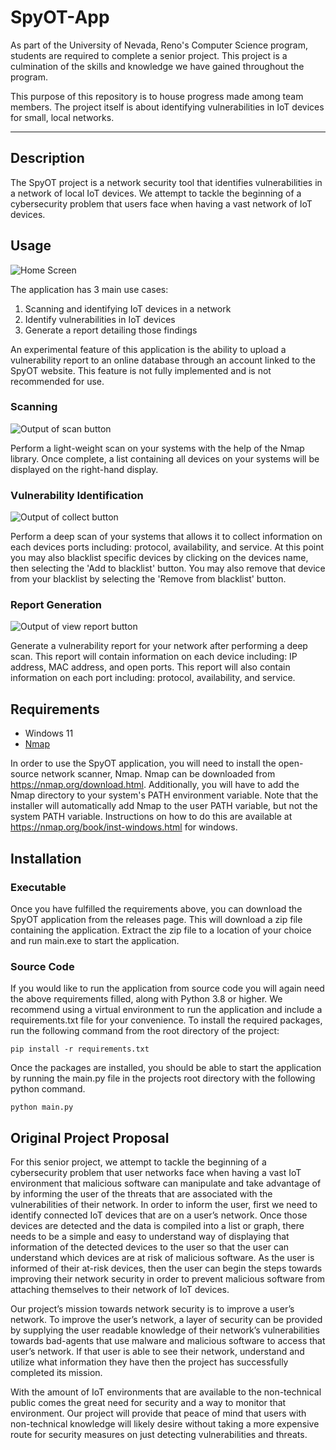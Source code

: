 # SpyOT-App

As part of the University of Nevada, Reno's Computer Science program, students are required to complete a senior
project. This project is a culmination of the skills and knowledge we have gained throughout the program.

This purpose of this repository is to house progress made among team members. The project itself is about identifying
vulnerabilities in IoT devices for small, local networks.

***

## Description

The SpyOT project is a network security tool that identifies vulnerabilities in a network of local IoT devices.
We attempt to tackle the beginning of a cybersecurity problem that users face when having a vast network of IoT devices.

## Usage

![Home Screen](https://github.com/SpyOT/SpyOT-App/main/images/Home_Screen.png?raw=true)

The application has 3 main use cases:

1. Scanning and identifying IoT devices in a network
2. Identify vulnerabilities in IoT devices
3. Generate a report detailing those findings

An experimental feature of this application is the ability to upload a vulnerability report to an online database
through an account linked to the SpyOT website. This feature is not fully implemented and is not recommended for use.

### Scanning

![Output of scan button](https://github.com/SpyOT/SpyOT-App/main/images/Scan_Output.png?raw=true)

Perform a light-weight scan on your
systems with the help of the Nmap library. Once complete,
a list containing all devices on your systems will
be displayed on the right-hand display.

### Vulnerability Identification

![Output of collect button](https://github.com/SpyOT/SpyOT-App/main/images/Collect_Output.png?raw=true)

Perform a deep scan of your systems
that allows it to collect information on each devices ports
including: protocol, availability, and service. At this point
you may also blacklist specific devices by clicking on
the devices name, then selecting the 'Add to blacklist' button.
You may also remove that device from your blacklist by
selecting the 'Remove from blacklist' button.

### Report Generation

![Output of view report button](https://github.com/SpyOT/SpyOT-App/main/images/Report_Output.png?raw=true)

Generate a vulnerability report for your network after performing a
deep scan. This report will contain information on each device including:
IP address, MAC address, and open ports. This report will also contain
information on each port including: protocol, availability, and service.

## Requirements

- Windows 11
- [Nmap](https://nmap.org/download.html)

In order to use the SpyOT application, you will need to install the open-source network scanner, Nmap. Nmap can be
downloaded from https://nmap.org/download.html. Additionally, you will have to add the Nmap directory to your system's
PATH environment variable. Note that the installer will automatically
add Nmap to the user PATH variable, but not the system PATH variable. Instructions on how to do this are available at
https://nmap.org/book/inst-windows.html for windows.

## Installation

### Executable

Once you have fulfilled the requirements above, you can download the SpyOT application from the releases page.
This will download a zip file containing the application. Extract the zip file to a location of your choice and run
main.exe to start the application.

### Source Code

If you would like to run the application from source code you will again need the above requirements filled, along with
Python 3.8 or higher. We recommend using a virtual environment to run the application and include a requirements.txt
file for your convenience. To install the required packages, run the following command from the root directory of the
project:

```
pip install -r requirements.txt
```

Once the packages are installed, you should be able to start the application by running the main.py file in the projects
root directory with the following python command.
    
```
python main.py
```
## Original Project Proposal

For this senior project, we attempt to tackle the beginning of a cybersecurity problem that user networks face when
having a vast IoT environment that malicious software can manipulate and take advantage of by informing the user of the
threats that are associated with the vulnerabilities of their network. In order to inform the user, first we need to
identify connected IoT devices that are on a user’s network. Once those devices are detected and the data is compiled
into a list or graph, there needs to be a simple and easy to understand way of displaying that information of the
detected devices to the user so that the user can understand which devices are at risk of malicious software. As the
user is informed of their at-risk devices, then the user can begin the steps towards improving their network security in
order to prevent malicious software from attaching themselves to their network of IoT devices.

Our project’s mission towards network security is to improve a user’s network. To improve the user’s network, a layer of
security can be provided by supplying the user readable knowledge of their network’s vulnerabilities towards bad-agents
that use malware and malicious software to access that user’s network. If that user is able to see their network,
understand and utilize what information they have then the project has successfully completed its mission.

With the amount of IoT environments that are available to the non-technical public comes the great need for security and
a way to monitor that environment. Our project will provide that peace of mind that users with non-technical knowledge
will likely desire without taking a more expensive route for security measures on just detecting vulnerabilities and
threats.
